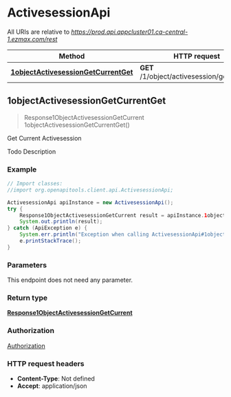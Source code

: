 # ActivesessionApi

All URIs are relative to *https://prod.api.appcluster01.ca-central-1.ezmax.com/rest*

Method | HTTP request | Description
------------- | ------------- | -------------
[**1objectActivesessionGetCurrentGet**](ActivesessionApi.md#1objectActivesessionGetCurrentGet) | **GET** /1/object/activesession/getCurrent | Get Current Activesession



## 1objectActivesessionGetCurrentGet

> Response1ObjectActivesessionGetCurrent 1objectActivesessionGetCurrentGet()

Get Current Activesession

Todo Description

### Example

```java
// Import classes:
//import org.openapitools.client.api.ActivesessionApi;

ActivesessionApi apiInstance = new ActivesessionApi();
try {
    Response1ObjectActivesessionGetCurrent result = apiInstance.1objectActivesessionGetCurrentGet();
    System.out.println(result);
} catch (ApiException e) {
    System.err.println("Exception when calling ActivesessionApi#1objectActivesessionGetCurrentGet");
    e.printStackTrace();
}
```

### Parameters

This endpoint does not need any parameter.

### Return type

[**Response1ObjectActivesessionGetCurrent**](Response1ObjectActivesessionGetCurrent.md)

### Authorization

[Authorization](../README.md#Authorization)

### HTTP request headers

- **Content-Type**: Not defined
- **Accept**: application/json

